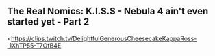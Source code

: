 ## The Real Nomics: K.I.S.S - Nebula 4 ain't even started yet - Part 2
<https://clips.twitch.tv/DelightfulGenerousCheesecakeKappaRoss-_1XhTP55-T7OfB4E>
